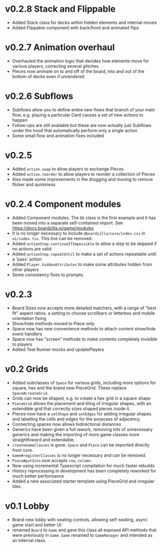 # v0.2.8 Stack and Flippable
* Added Stack class for decks within hidden elements and internal moves
* Added Flippable component with back/front and animated flips

# v0.2.7 Animation overhaul
* Overhauled the animation logic that decides how elements move for various
  players, correcting several glitches
* Pieces now animate on to and off of the board, into and out of the bottom of
  decks even if unrendered

# v0.2.6 Subflows
* Subflows allow you to define entire new flows that branch of your main flow,
  e.g. playing a particular Card causes a set of new actions to happen
* Follow-ups are still available but these are now actually just Subflows under
  the hood that automatically perform only a single action
* Some small flow and animation fixes included

# v0.2.5
* Added `action.swap` to allow players to exchange Pieces
* Added `action.reorder` to allow players to reorder a collection of Pieces
* Also made some improvements in the dragging and moving to remove flicker and
  quirkiness

# v0.2.4 Component modules
* Added Component modules. The `D6` class is the first example and it has been
  moved into a separate self-contained import. See
  https://docs.boardzilla.io/game/modules
* It is no longer necessary to include `@boardzilla/core/index.css` in
  `ui/index.tsx`. This line can be removed.
* Added `actionStep.continueIfImpossible` to allow a step to be skipped if no
  actions are valid
* Added `actionStep.repeatUntil` to make a set of actions repeatable until a
  'pass' action
* Added `Player.hiddenAttributes` to make some attributes hidden from other
  players
* Some consistency fixes to prompts.

# v0.2.3
* Board Sizes now accepts more detailed matchers, with a range of "best fit"
  aspect ratios, a setting to choose scrollbars or letterbox and mobile
  orientation fixing
* Show/hide methods moved to Piece only
* Space now has new convenience methods to attach content show/hide event
  handlers
* Space now has "screen" methods to make contents completely invisible to
  players
* Added Test Runner mocks and updatePlayers

# v0.2 Grids
* Added subclasses of `Space` for various grids, including more options for
  square, hex and the brand new PieceGrid. These replace `Space#createGrid`.
* Grids can now be shaped, e.g. to create a hex grid in a square shape
* `PieceGrid` allows the placement and tiling of irregular shapes, with an
  extendible grid that correctly sizes shaped pieces inside it.
* Pieces now have a `setShape` and `setEdges` for adding irregular shapes and
  labelling the cells and edges for the purposes of adjacency.
* Connecting spaces now allows bidirectional distances
* Generics have been given a full rework, removing lots of unnecessary generics
  and making the importing of more game classes more straightfoward and
  extendable.
* `createGameClasses` is gone. `Space` and `Piece` can be imported directly from
  core.
* `Game#registerClasses` is no longer necessary and can be removed.
* `Piece#putInto` now accepts `row`, `column`.
* Now using incremental Typescript compilation for much faster rebuilds
* History reprocessing in development has been completely reworked for much
  better performance
* Added a new associated starter template using PieceGrid and irregular tiles.

# v0.1 Lobby
* Brand new lobby with seating controls, allowing self-seating, async game start
  and better UI.
* renamed `Board` to `Game` and gave this class all exposed API methods that
  were previously in `Game`. `Game` renamed to `GameManager` and intended as an
  internal class.
